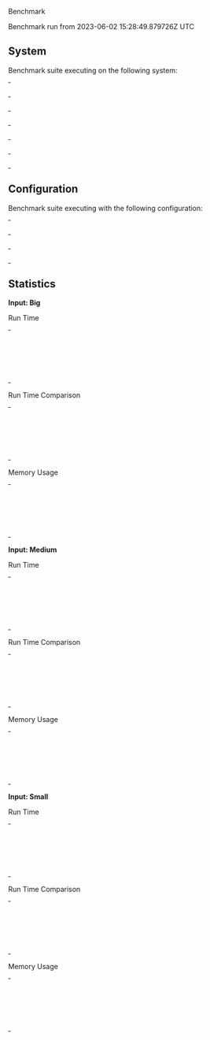 Benchmark

Benchmark run from 2023-06-02 15:28:49.879726Z UTC

## System

Benchmark suite executing on the following system:

<table style="width: 1%">
  <tr>
    <th style="width: 1%; white-space: nowrap">Operating System</th>
    <td>Linux</td>
  </tr><tr>
    <th style="white-space: nowrap">CPU Information</th>
    <td style="white-space: nowrap">11th Gen Intel(R) Core(TM) i7-1165G7 @ 2.80GHz</td>
  </tr><tr>
    <th style="white-space: nowrap">Number of Available Cores</th>
    <td style="white-space: nowrap">8</td>
  </tr><tr>
    <th style="white-space: nowrap">Available Memory</th>
    <td style="white-space: nowrap">15.36 GB</td>
  </tr><tr>
    <th style="white-space: nowrap">Elixir Version</th>
    <td style="white-space: nowrap">1.14.4</td>
  </tr><tr>
    <th style="white-space: nowrap">Erlang Version</th>
    <td style="white-space: nowrap">24.1.7</td>
  </tr>
</table>

## Configuration

Benchmark suite executing with the following configuration:

<table style="width: 1%">
  <tr>
    <th style="width: 1%">:time</th>
    <td style="white-space: nowrap">5 s</td>
  </tr><tr>
    <th>:parallel</th>
    <td style="white-space: nowrap">1</td>
  </tr><tr>
    <th>:warmup</th>
    <td style="white-space: nowrap">2 s</td>
  </tr>
</table>

## Statistics



__Input: Big__

Run Time

<table style="width: 1%">
  <tr>
    <th>Name</th>
    <th style="text-align: right">IPS</th>
    <th style="text-align: right">Average</th>
    <th style="text-align: right">Devitation</th>
    <th style="text-align: right">Median</th>
    <th style="text-align: right">99th&nbsp;%</th>
  </tr>

  <tr>
    <td style="white-space: nowrap">Tail recursion</td>
    <td style="white-space: nowrap; text-align: right">50.30 K</td>
    <td style="white-space: nowrap; text-align: right">19.88 &micro;s</td>
    <td style="white-space: nowrap; text-align: right">&plusmn;18.03%</td>
    <td style="white-space: nowrap; text-align: right">20.17 &micro;s</td>
    <td style="white-space: nowrap; text-align: right">27.94 &micro;s</td>
  </tr>

  <tr>
    <td style="white-space: nowrap">Enum.reduce</td>
    <td style="white-space: nowrap; text-align: right">12.26 K</td>
    <td style="white-space: nowrap; text-align: right">81.54 &micro;s</td>
    <td style="white-space: nowrap; text-align: right">&plusmn;16.31%</td>
    <td style="white-space: nowrap; text-align: right">80.05 &micro;s</td>
    <td style="white-space: nowrap; text-align: right">97.42 &micro;s</td>
  </tr>

  <tr>
    <td style="white-space: nowrap">Body recursion</td>
    <td style="white-space: nowrap; text-align: right">9.96 K</td>
    <td style="white-space: nowrap; text-align: right">100.45 &micro;s</td>
    <td style="white-space: nowrap; text-align: right">&plusmn;20.06%</td>
    <td style="white-space: nowrap; text-align: right">95.16 &micro;s</td>
    <td style="white-space: nowrap; text-align: right">201.71 &micro;s</td>
  </tr>

</table>


Run Time Comparison

<table style="width: 1%">
  <tr>
    <th>Name</th>
    <th style="text-align: right">IPS</th>
    <th style="text-align: right">Slower</th>
  <tr>
    <td style="white-space: nowrap">Tail recursion</td>
    <td style="white-space: nowrap;text-align: right">50.30 K</td>
    <td>&nbsp;</td>
  </tr>

  <tr>
    <td style="white-space: nowrap">Enum.reduce</td>
    <td style="white-space: nowrap; text-align: right">12.26 K</td>
    <td style="white-space: nowrap; text-align: right">4.1x</td>
  </tr>

  <tr>
    <td style="white-space: nowrap">Body recursion</td>
    <td style="white-space: nowrap; text-align: right">9.96 K</td>
    <td style="white-space: nowrap; text-align: right">5.05x</td>
  </tr>

</table>



Memory Usage

<table style="width: 1%">
  <tr>
    <th>Name</th>
    <th style="text-align: right">Average</th>
    <th style="text-align: right">Factor</th>
  </tr>
  <tr>
    <td style="white-space: nowrap">Tail recursion</td>
    <td style="white-space: nowrap">0 B</td>
    <td>&nbsp;</td>
  </tr>
    <tr>
    <td style="white-space: nowrap">Enum.reduce</td>
    <td style="white-space: nowrap">160064 B</td>
    <td>&mdash;</td>
  </tr>
    <tr>
    <td style="white-space: nowrap">Body recursion</td>
    <td style="white-space: nowrap">0 B</td>
    <td>1.0x</td>
  </tr>
</table>



__Input: Medium__

Run Time

<table style="width: 1%">
  <tr>
    <th>Name</th>
    <th style="text-align: right">IPS</th>
    <th style="text-align: right">Average</th>
    <th style="text-align: right">Devitation</th>
    <th style="text-align: right">Median</th>
    <th style="text-align: right">99th&nbsp;%</th>
  </tr>

  <tr>
    <td style="white-space: nowrap">Tail recursion</td>
    <td style="white-space: nowrap; text-align: right">289.65 K</td>
    <td style="white-space: nowrap; text-align: right">3.45 &micro;s</td>
    <td style="white-space: nowrap; text-align: right">&plusmn;252.35%</td>
    <td style="white-space: nowrap; text-align: right">3.37 &micro;s</td>
    <td style="white-space: nowrap; text-align: right">5.23 &micro;s</td>
  </tr>

  <tr>
    <td style="white-space: nowrap">Enum.reduce</td>
    <td style="white-space: nowrap; text-align: right">124.29 K</td>
    <td style="white-space: nowrap; text-align: right">8.05 &micro;s</td>
    <td style="white-space: nowrap; text-align: right">&plusmn;163.12%</td>
    <td style="white-space: nowrap; text-align: right">7.80 &micro;s</td>
    <td style="white-space: nowrap; text-align: right">13.44 &micro;s</td>
  </tr>

  <tr>
    <td style="white-space: nowrap">Body recursion</td>
    <td style="white-space: nowrap; text-align: right">95.15 K</td>
    <td style="white-space: nowrap; text-align: right">10.51 &micro;s</td>
    <td style="white-space: nowrap; text-align: right">&plusmn;72.54%</td>
    <td style="white-space: nowrap; text-align: right">10.31 &micro;s</td>
    <td style="white-space: nowrap; text-align: right">14.00 &micro;s</td>
  </tr>

</table>


Run Time Comparison

<table style="width: 1%">
  <tr>
    <th>Name</th>
    <th style="text-align: right">IPS</th>
    <th style="text-align: right">Slower</th>
  <tr>
    <td style="white-space: nowrap">Tail recursion</td>
    <td style="white-space: nowrap;text-align: right">289.65 K</td>
    <td>&nbsp;</td>
  </tr>

  <tr>
    <td style="white-space: nowrap">Enum.reduce</td>
    <td style="white-space: nowrap; text-align: right">124.29 K</td>
    <td style="white-space: nowrap; text-align: right">2.33x</td>
  </tr>

  <tr>
    <td style="white-space: nowrap">Body recursion</td>
    <td style="white-space: nowrap; text-align: right">95.15 K</td>
    <td style="white-space: nowrap; text-align: right">3.04x</td>
  </tr>

</table>



Memory Usage

<table style="width: 1%">
  <tr>
    <th>Name</th>
    <th style="text-align: right">Average</th>
    <th style="text-align: right">Factor</th>
  </tr>
  <tr>
    <td style="white-space: nowrap">Tail recursion</td>
    <td style="white-space: nowrap">0 B</td>
    <td>&nbsp;</td>
  </tr>
    <tr>
    <td style="white-space: nowrap">Enum.reduce</td>
    <td style="white-space: nowrap">16064 B</td>
    <td>&mdash;</td>
  </tr>
    <tr>
    <td style="white-space: nowrap">Body recursion</td>
    <td style="white-space: nowrap">0 B</td>
    <td>1.0x</td>
  </tr>
</table>



__Input: Small__

Run Time

<table style="width: 1%">
  <tr>
    <th>Name</th>
    <th style="text-align: right">IPS</th>
    <th style="text-align: right">Average</th>
    <th style="text-align: right">Devitation</th>
    <th style="text-align: right">Median</th>
    <th style="text-align: right">99th&nbsp;%</th>
  </tr>

  <tr>
    <td style="white-space: nowrap">Tail recursion</td>
    <td style="white-space: nowrap; text-align: right">2644.67 K</td>
    <td style="white-space: nowrap; text-align: right">0.38 &micro;s</td>
    <td style="white-space: nowrap; text-align: right">&plusmn;2066.71%</td>
    <td style="white-space: nowrap; text-align: right">0.34 &micro;s</td>
    <td style="white-space: nowrap; text-align: right">0.66 &micro;s</td>
  </tr>

  <tr>
    <td style="white-space: nowrap">Body recursion</td>
    <td style="white-space: nowrap; text-align: right">862.62 K</td>
    <td style="white-space: nowrap; text-align: right">1.16 &micro;s</td>
    <td style="white-space: nowrap; text-align: right">&plusmn;1998.29%</td>
    <td style="white-space: nowrap; text-align: right">1.05 &micro;s</td>
    <td style="white-space: nowrap; text-align: right">1.90 &micro;s</td>
  </tr>

  <tr>
    <td style="white-space: nowrap">Enum.reduce</td>
    <td style="white-space: nowrap; text-align: right">797.35 K</td>
    <td style="white-space: nowrap; text-align: right">1.25 &micro;s</td>
    <td style="white-space: nowrap; text-align: right">&plusmn;2018.07%</td>
    <td style="white-space: nowrap; text-align: right">1.07 &micro;s</td>
    <td style="white-space: nowrap; text-align: right">2.47 &micro;s</td>
  </tr>

</table>


Run Time Comparison

<table style="width: 1%">
  <tr>
    <th>Name</th>
    <th style="text-align: right">IPS</th>
    <th style="text-align: right">Slower</th>
  <tr>
    <td style="white-space: nowrap">Tail recursion</td>
    <td style="white-space: nowrap;text-align: right">2644.67 K</td>
    <td>&nbsp;</td>
  </tr>

  <tr>
    <td style="white-space: nowrap">Body recursion</td>
    <td style="white-space: nowrap; text-align: right">862.62 K</td>
    <td style="white-space: nowrap; text-align: right">3.07x</td>
  </tr>

  <tr>
    <td style="white-space: nowrap">Enum.reduce</td>
    <td style="white-space: nowrap; text-align: right">797.35 K</td>
    <td style="white-space: nowrap; text-align: right">3.32x</td>
  </tr>

</table>



Memory Usage

<table style="width: 1%">
  <tr>
    <th>Name</th>
    <th style="text-align: right">Average</th>
    <th style="text-align: right">Factor</th>
  </tr>
  <tr>
    <td style="white-space: nowrap">Tail recursion</td>
    <td style="white-space: nowrap">0 B</td>
    <td>&nbsp;</td>
  </tr>
    <tr>
    <td style="white-space: nowrap">Body recursion</td>
    <td style="white-space: nowrap">0 B</td>
    <td>1.0x</td>
  </tr>
    <tr>
    <td style="white-space: nowrap">Enum.reduce</td>
    <td style="white-space: nowrap">1664 B</td>
    <td>&mdash;</td>
  </tr>
</table>